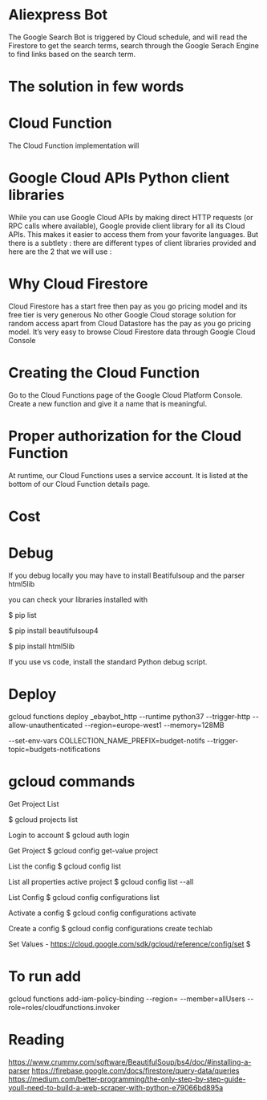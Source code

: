 # Aliexpress Bot

The Google Search Bot is triggered by Cloud schedule, and will read the Firestore to get the search terms, search through the Google Serach Engine to find links based on the search term.

# The solution in few words

# Cloud Function
The Cloud Function implementation will 

# Google Cloud APIs Python client libraries
While you can use Google Cloud APIs by making direct HTTP requests (or RPC calls where available), Google provide client library for all its Cloud APIs. This makes it easier to access them from your favorite languages. But there is a subtlety : there are different types of client libraries provided and here are the 2 that we will use :

# Why Cloud Firestore
Cloud Firestore has a start free then pay as you go pricing model and its free tier is very generous
No other Google Cloud storage solution for random access apart from Cloud Datastore has the pay as you go pricing model.
It’s very easy to browse Cloud Firestore data through Google Cloud Console


# Creating the Cloud Function
Go to the Cloud Functions page of the Google Cloud Platform Console. Create a new function and give it a name that is meaningful.

# Proper authorization for the Cloud Function
At runtime, our Cloud Functions uses a service account. It is listed at the bottom of our Cloud Function details page.


# Cost

# Debug
If you debug locally you may have to install Beatifulsoup and the parser html5lib

you can check your libraries installed with 

$ pip list

$ pip install beautifulsoup4

$ pip install html5lib

If you use vs code, install the standard Python debug script.

# Deploy
gcloud functions deploy _ebaybot_http --runtime python37 --trigger-http --allow-unauthenticated --region=europe-west1 --memory=128MB


--set-env-vars COLLECTION_NAME_PREFIX=budget-notifs  --trigger-topic=budgets-notifications

# gcloud commands
Get Project List 

$ gcloud projects list

Login to account
$ gcloud auth login

Get Project
$ gcloud config get-value project

List the config
$ gcloud config list

List all properties active project
$ gcloud config list --all

List Config
$ gcloud config configurations list

Activate a config 
$ gcloud config configurations activate

Create a config
$ gcloud config configurations create techlab

Set Values - https://cloud.google.com/sdk/gcloud/reference/config/set
$ 

# To run add
gcloud functions add-iam-policy-binding <function name> --region=<region> --member=allUsers --role=roles/cloudfunctions.invoker

# Reading

https://www.crummy.com/software/BeautifulSoup/bs4/doc/#installing-a-parser
https://firebase.google.com/docs/firestore/query-data/queries
https://medium.com/better-programming/the-only-step-by-step-guide-youll-need-to-build-a-web-scraper-with-python-e79066bd895a